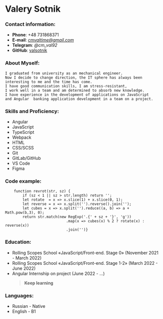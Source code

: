 # Valery Sotnik

### Contact information:

- **Phone**: +48 731868371
- **E-mail**: *cmvaltime@gmail.com*
- **Telegram**: _@cm_val92_
- **GitHub**: [valsotnik](https://github.com/valsotnik)

### About Myself:

    I graduated from university as an mechanical engineer.
    Now I decide to change direction, the IT sphere has always been interesting to me and the time has come.
    I have good communication skills, I am stress-resistant,
    I work well in a team and am determined to absorb new knowledge.
    I have experience in the development of applications on JavaScript
    and Angular  banking application development in a team on a project.

### Skills and Proficiency:

- Angular
- JavaScript
- TypeScript
- Webpack
- HTML
- CSS/SCSS
- Git
- GitLab/GitHub
- VS Code
- Figma

### Code example:

```
	function revrot(str, sz) {
		if (sz < 1 || sz > str.length) return '';
		let rotate  = x => x.slice(1) + x.slice(0, 1);
		let reverse = x => x.split('').reverse().join('');
		let cubes = x => x.split('').reduce((a, b) => a + Math.pow(b,3), 0);
		return str.match(new RegExp('.{' + sz + '}', 'g'))
							.map(x => cubes(x) % 2 ? rotate(x) : reverse(x))
						 	.join('')}
```

### Education:

- Rolling Scopes School «JavaScript/Front-end. Stage 0» (November 2021 - March 2022)
- Rolling Scopes School «JavaScript/Front-end. Stage 1-2» (March 2022 - June 2022)
- Angular Internship on project (June 2022 - ...)
  > **Keep learning**

### Languages:

- Russian - Native
- English - B1
